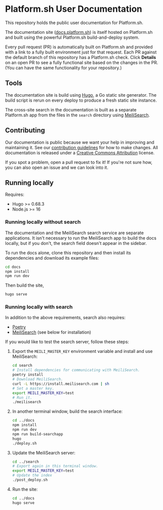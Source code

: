 # Platform.sh User Documentation

This repository holds the public user documentation for Platform.sh.

The documentation site ([docs.platform.sh](https://docs.platform.sh/)) is itself hosted on Platform.sh
and built using the powerful Platform.sh build-and-deploy system.

Every pull request (PR) is automatically built on Platform.sh
and provided with a link to a fully built environment just for that request.
Each PR against the default branch of this repository has a Platform.sh check.
Click **Details** on an open PR to see a fully functional site based on the changes in the PR.
(You can have the same functionality for your repository.)

## Tools

The documentation site is build using [Hugo](https://gohugo.io), a Go static site generator.
The build script is rerun on every deploy to produce a fresh static site instance.

The cross-site search in the documentation is built as a separate Platform.sh app
from the files in the `search` directory using [MeiliSearch](https://www.meilisearch.com/).

## Contributing

Our documentation is public because we want your help in improving and maintaining it.
See our [contribution guidelines](CONTRIBUTING.md) for how to make changes.
All documentation is released under a [Creative Commons Attribution](LICENSE.md) license.

If you spot a problem, open a pull request to fix it!
If you're not sure how, you can also open an issue and we can look into it.

## Running locally

Requires:

* Hugo >= 0.68.3
* Node.js >= 16

### Running locally without search

The documentation and the MeiliSearch search service are separate applications.
It isn't necessary to run the MeiliSearch app to build the docs locally,
but if you don't, the search field doesn't appear in the sidebar.

To run the docs alone, clone this repository
and then install its dependencies and download its example files:

```bash
cd docs
npm install
npm run dev
```

Then build the site,

```bash
hugo serve
```

### Running locally with search

In addition to the above requirements, search also requires:

* [Poetry](https://python-poetry.org/docs/)
* [MeiliSearch](https://www.meilisearch.com/) (see below for installation)

If you would like to test the search server, follow these steps:

1. Export the `MEILI_MASTER_KEY` environment variable and install and use MeiliSearch:

   ```bash
   cd search
   # Install dependencies for communicating with MeiliSearch.
   poetry install
   # Download MeiliSearch.
   curl -L https://install.meilisearch.com | sh
   # Set a master key.
   export MEILI_MASTER_KEY=test
   # Run it.
   ./meilisearch
    ```

2. In another terminal window, build the search interface:

   ```bash
   cd ../docs
   npm install
   npm run dev
   npm run build-searchapp
   hugo
   ./deploy.sh
   ```

3. Update the MeiliSearch server:

   ```bash
   cd ../search
   # Export again in this terminal window.
   export MEILI_MASTER_KEY=test
   # Update the index
   ./post_deploy.sh
   ```

4. Run the site:

   ```bash
   cd ../docs
   hugo serve
   ```
